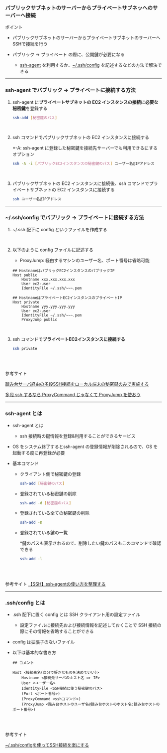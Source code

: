 ### パブリックサブネットのサーバーからプライベートサブネッへのサーバーへ接続

ポイント
- パブリックサブネットのサーバーからプライベートサブネットのサーバーへSSHで接続を行う

- パブリック → プライベート の際に、公開鍵が必要になる
    - [ssh-agent](#ssh-agent-とは) を利用するか、[~/.ssh/config](#sshconfig-とは) を記述するなどの方法で解決できる

---

### ssh-agent でパブリック → プライベートに接続する方法

1. ssh-agent に**プライベートサブネットの EC2 インスタンスの接続に必要な秘密鍵**を登録する

    ```bash
    ssh-add [秘密鍵のパス]
    ```

<br>

2. ssh コマンドでパブリックサブネットの EC2 インスタンスに接続する

    *-A: ssh-agent に登録した秘密鍵を接続先サーバーでも利用できるにするオプション

    ```bash
    ssh -A -i [パブリックEC2インスタンスの秘密鍵のパス] ユーザー名@IPアドレス
    ```

<br>

3. パブリックサブネットの EC2 インスタンスに接続後、ssh コマンドでプライベートサブネットの EC2 インスタンスに接続する

    ```bash
    ssh ユーザー名@IPアドレス
    ```

---

### ~/.ssh/config でパブリック → プライベートに接続する方法

1. ~/.ssh 配下に config というファイルを作成する

<br>

2. 以下のように config ファイルに記述する

    - ProxyJump: 経由するマシンのユーザー名、ポート番号は省略可能

    ```
    ## HostnameはパブリックEC2インスタンスのパブリックIP
    Host public
        Hostname xxx.xxx.xxx.xxx
        User ec2-user
        IdentityFile ~/.ssh/~~~.pem

    ## HostnameはプライベートEC2インスタンスのプライベートIP
    Host private
        Hostname yyy.yyy.yyy.yyy
        User ec2-user
        IdentityFile ~/.ssh/~~~.pem
        ProxyJump public
    ```

<br>

3. ssh コマンドで**プライベートEC2インスタンスに接続する**

    ```bash
    ssh private
    ```

<br>
<br>

参考サイト

[踏み台サーバ経由の多段SSH接続をローカル端末の秘密鍵のみで実施する](https://dev.classmethod.jp/articles/bastion-multi-stage-ssh-only-local-pem/)

[多段 ssh するなら ProxyCommand じゃなくて ProxyJump を使おう](https://zenn.dev/kariya_mitsuru/articles/ed76b4b27ac0fc)

---

### ssh-agent とは

- ssh-agent とは
    - ssh 接続時の鍵情報を登録&利用することができるサービス


- OS をシステム終了するとssh-agent の登録情報が削除されるので、OS を起動する度に再登録が必要

- 基本コマンド

    - クライアント側で秘密鍵の登録
        ```bash
        ssh-add [秘密鍵のパス]
        ```

    - 登録されている秘密鍵の削除
        ```bash
        ssh-add -d [秘密鍵のパス]
        ```

    - 登録されている全ての秘密鍵の削除
        ```bash
        ssh-add -D
        ```

    - 登録されている鍵の一覧

        *鍵のパスも表示されるので、削除したい鍵のパスもこのコマンドで確認できる

        ```bash
        ssh-add -l
        ```

<br>
<br>

参考サイト
[【SSH】ssh-agentの使い方を整理する](https://qiita.com/Yarimizu14/items/6a4bab703d67ea766ddc)

---

### .ssh/config とは

- .ssh 配下に置く config とは SSH クライアント用の設定ファイル
    - 設定ファイルに接続先および接続情報を記述しておくことで SSH 接続の際にその情報を省略することができる

- config は拡張子のないファイル

- 以下は基本的な書き方
    ```
    ## コメント

    Host <接続先名(自分で好きなものを決めていい)>
        Hostname <接続先サーバのホスト名 or IP>
        User <ユーザー名>
        IdentityFile <SSH接続に使う秘密鍵のパス>
        (Port <ポート番号>)
        (ProxyCommand <sshコマンド>)
        (ProxyJump <踏み台ホストのユーザ名@踏み台ホストのホスト名:踏み台ホストのポート番号>)
    ```

<br>
<br>

参考サイト

[~/.ssh/configを使ってSSH接続を楽にする](https://tech-blog.rakus.co.jp/entry/20210512/ssh)
